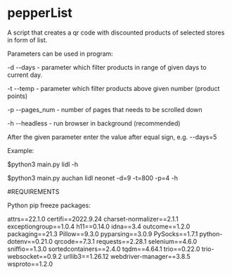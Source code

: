 # pepperList

A script that creates a qr code with discounted products of selected stores in form of list.

Parameters can be used in program:

-d --days - parameter which filter products in range of given days to current day.

-t --temp - parameter which filter products above given number (product points)

-p --pages_num - number of pages that needs to be scrolled down

-h --headless - run browser in background (recommended)

After the given parameter enter the value after equal sign, e.g. --days=5



Example:

$python3 main.py lidl -h

$python3 main.py auchan lidl neonet -d=9 -t=800 -p=4 -h



#REQUIREMENTS

Python pip freeze packages:

attrs==22.1.0
certifi==2022.9.24
charset-normalizer==2.1.1
exceptiongroup==1.0.4
h11==0.14.0
idna==3.4
outcome==1.2.0
packaging==21.3
Pillow==9.3.0
pyparsing==3.0.9
PySocks==1.7.1
python-dotenv==0.21.0
qrcode==7.3.1
requests==2.28.1
selenium==4.6.0
sniffio==1.3.0
sortedcontainers==2.4.0
tqdm==4.64.1
trio==0.22.0
trio-websocket==0.9.2
urllib3==1.26.12
webdriver-manager==3.8.5
wsproto==1.2.0
